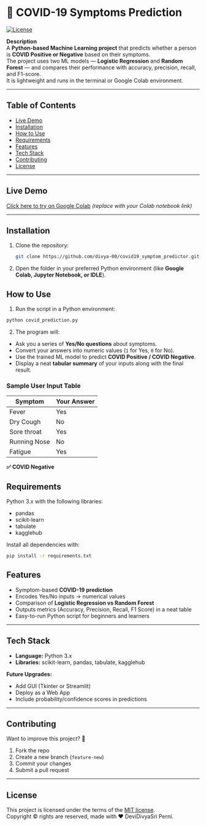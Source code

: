 # 🦠 COVID-19 Symptoms Prediction #

[![License](https://img.shields.io/badge/license-MIT-blue.svg)](https://opensource.org/licenses/MIT)

**Description**\
A **Python-based Machine Learning project** that predicts whether a person is **COVID Positive or Negative** based on their symptoms.  
The project uses two ML models — **Logistic Regression** and **Random Forest** — and compares their performance with accuracy, precision, recall, and F1-score.  
It is lightweight and runs in the terminal or Google Colab environment.

---

## Table of Contents

- [Live Demo](#live-demo)
- [Installation](#installation)
- [How to Use](#how-to-use)
- [Requirements](#requirements)
- [Features](#features)
- [Tech Stack](#tech-stack)
- [Contributing](#contributing)
- [License](#license)

---

## Live Demo

[Click here to try on Google Colab]([https://colab.research.google.com/](https://colab.research.google.com/drive/19cHk3g4pZnjPGbtVKKqAaVRpX-QIGgYi?usp=sharing)) *(replace with your Colab notebook link)*

---

## Installation

1. Clone the repository:
   ```bash
   git clone https://github.com/divya-00/covid19_symptom_predictor.git
   
2. Open the folder in your preferred Python environment (like **Google Colab, Jupyter Notebook, or IDLE**).

## How to Use

1. Run the script in a Python environment:

```bash
python covid_prediction.py
```
2. The program will:

- Ask you a series of **Yes/No questions** about symptoms.  
- Convert your answers into numeric values (`1` for Yes, `0` for No).  
- Use the trained ML model to predict **COVID Positive / COVID Negative**.  
- Display a neat **tabular summary** of your inputs along with the final result.  

### Sample User Input Table



| Symptom       | Your Answer |
|---------------|------------|
| Fever         | Yes        |
| Dry Cough     | No         |
| Sore throat   | Yes        |
| Running Nose  | No         |
| Fatigue       | Yes        |

**✅ COVID Negative**


## Requirements

Python 3.x with the following libraries:

- pandas  
- scikit-learn  
- tabulate  
- kagglehub  

Install all dependencies with:

```bash
pip install -r requirements.txt
```
## Features

- Symptom-based **COVID-19 prediction**  
- Encodes Yes/No inputs → numerical values  
- Comparison of **Logistic Regression vs Random Forest**  
- Outputs metrics (Accuracy, Precision, Recall, F1 Score) in a neat table  
- Easy-to-run Python script for beginners and learners  

---

## Tech Stack

- **Language:** Python 3.x  
- **Libraries:** scikit-learn, pandas, tabulate, kagglehub  

**Future Upgrades:**

- Add GUI (Tkinter or Streamlit)  
- Deploy as a Web App  
- Include probability/confidence scores in predictions  

---

## Contributing

Want to improve this project? 🎯

1. Fork the repo  
2. Create a new branch (`feature-new`)  
3. Commit your changes  
4. Submit a pull request  

---

## License

This project is licensed under the terms of the [MIT license](LICENSE).  
Copyright © rights are reserved, made with :heart: DeviDivyaSri Perni.

